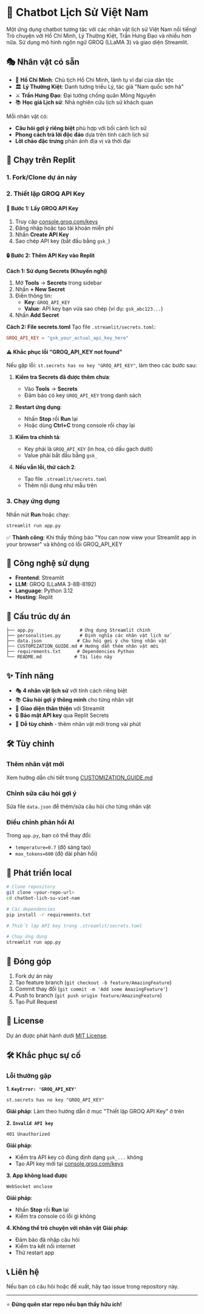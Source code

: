 
# 📜 Chatbot Lịch Sử Việt Nam

Một ứng dụng chatbot tương tác với các nhân vật lịch sử Việt Nam nổi tiếng! Trò chuyện với Hồ Chí Minh, Lý Thường Kiệt, Trần Hưng Đạo và nhiều hơn nữa. Sử dụng mô hình ngôn ngữ GROQ (LLaMA 3) và giao diện Streamlit.

## 🎭 Nhân vật có sẵn

- 🌟 **Hồ Chí Minh**: Chủ tịch Hồ Chí Minh, lãnh tụ vĩ đại của dân tộc
- 🏛️ **Lý Thường Kiệt**: Danh tướng triều Lý, tác giả "Nam quốc sơn hà"  
- ⚔️ **Trần Hưng Đạo**: Đại tướng chống quân Mông Nguyên
- 📚 **Học giả Lịch sử**: Nhà nghiên cứu lịch sử khách quan

Mỗi nhân vật có:
- **Câu hỏi gợi ý riêng biệt** phù hợp với bối cảnh lịch sử
- **Phong cách trả lời độc đáo** dựa trên tính cách lịch sử
- **Lời chào đặc trưng** phản ánh địa vị và thời đại

## 🚀 Chạy trên Replit

### 1. Fork/Clone dự án này
### 2. Thiết lập GROQ API Key

#### 🔑 Bước 1: Lấy GROQ API Key
1. Truy cập [console.groq.com/keys](https://console.groq.com/keys)
2. Đăng nhập hoặc tạo tài khoản miễn phí
3. Nhấn **Create API Key**
4. Sao chép API key (bắt đầu bằng `gsk_`)

#### 🔒 Bước 2: Thêm API Key vào Replit

**Cách 1: Sử dụng Secrets (Khuyến nghị)**
1. Mở **Tools** → **Secrets** trong sidebar
2. Nhấn **+ New Secret**
3. Điền thông tin:
   - **Key**: `GROQ_API_KEY`
   - **Value**: API key bạn vừa sao chép (ví dụ: `gsk_abc123...`)
4. Nhấn **Add Secret**

**Cách 2: File secrets.toml**
Tạo file `.streamlit/secrets.toml`:
```toml
GROQ_API_KEY = "gsk_your_actual_api_key_here"
```

#### ⚠️ Khắc phục lỗi "GROQ_API_KEY not found"

Nếu gặp lỗi: `st.secrets has no key "GROQ_API_KEY"`, làm theo các bước sau:

1. **Kiểm tra Secrets đã được thêm chưa**:
   - Vào **Tools** → **Secrets**
   - Đảm bảo có key `GROQ_API_KEY` trong danh sách

2. **Restart ứng dụng**:
   - Nhấn **Stop** rồi **Run** lại
   - Hoặc dùng **Ctrl+C** trong console rồi chạy lại

3. **Kiểm tra chính tả**:
   - Key phải là `GROQ_API_KEY` (in hoa, có dấu gạch dưới)
   - Value phải bắt đầu bằng `gsk_`

4. **Nếu vẫn lỗi, thử cách 2**:
   - Tạo file `.streamlit/secrets.toml`
   - Thêm nội dung như mẫu trên

### 3. Chạy ứng dụng
Nhấn nút **Run** hoặc chạy:
```bash
streamlit run app.py
```

✅ **Thành công**: Khi thấy thông báo "You can now view your Streamlit app in your browser" và không có lỗi GROQ_API_KEY

## 🧠 Công nghệ sử dụng

- **Frontend**: Streamlit
- **LLM**: GROQ (LLaMA 3-8B-8192)
- **Language**: Python 3.12
- **Hosting**: Replit

## 📂 Cấu trúc dự án

```
├── app.py                 # Ứng dụng Streamlit chính
├── personalities.py       # Định nghĩa các nhân vật lịch sử
├── data.json             # Câu hỏi gợi ý cho từng nhân vật
├── CUSTOMIZATION_GUIDE.md # Hướng dẫn thêm nhân vật mới
├── requirements.txt      # Dependencies Python
└── README.md            # Tài liệu này
```

## ✨ Tính năng

- 🎭 **4 nhân vật lịch sử** với tính cách riêng biệt
- 📚 **Câu hỏi gợi ý thông minh** cho từng nhân vật
- 💬 **Giao diện thân thiện** với Streamlit
- 🔒 **Bảo mật API key** qua Replit Secrets
- 🎨 **Dễ tùy chỉnh** - thêm nhân vật mới trong vài phút

## 🛠️ Tùy chỉnh

### Thêm nhân vật mới
Xem hướng dẫn chi tiết trong [CUSTOMIZATION_GUIDE.md](CUSTOMIZATION_GUIDE.md)

### Chỉnh sửa câu hỏi gợi ý
Sửa file `data.json` để thêm/sửa câu hỏi cho từng nhân vật

### Điều chỉnh phản hồi AI
Trong `app.py`, bạn có thể thay đổi:
- `temperature=0.7` (độ sáng tạo)
- `max_tokens=600` (độ dài phản hồi)

## 🔧 Phát triển local

```bash
# Clone repository
git clone <your-repo-url>
cd chatbot-lich-su-viet-nam

# Cài dependencies
pip install -r requirements.txt

# Thiết lập API key trong .streamlit/secrets.toml

# Chạy ứng dụng
streamlit run app.py
```

## 🤝 Đóng góp

1. Fork dự án này
2. Tạo feature branch (`git checkout -b feature/AmazingFeature`)
3. Commit thay đổi (`git commit -m 'Add some AmazingFeature'`)
4. Push to branch (`git push origin feature/AmazingFeature`)
5. Tạo Pull Request

## 📄 License

Dự án được phát hành dưới [MIT License](LICENSE).

## 🛠️ Khắc phục sự cố

### Lỗi thường gặp

**1. `KeyError: 'GROQ_API_KEY'`**
```
st.secrets has no key "GROQ_API_KEY"
```
**Giải pháp**: Làm theo hướng dẫn ở mục "Thiết lập GROQ API Key" ở trên

**2. `Invalid API key`**
```
401 Unauthorized
```
**Giải pháp**: 
- Kiểm tra API key có đúng định dạng `gsk_...` không
- Tạo API key mới tại [console.groq.com/keys](https://console.groq.com/keys)

**3. App không load được**
```
WebSocket onclose
```
**Giải pháp**: 
- Nhấn **Stop** rồi **Run** lại
- Kiểm tra console có lỗi gì không

**4. Không thể trò chuyện với nhân vật**
**Giải pháp**:
- Đảm bảo đã nhập câu hỏi
- Kiểm tra kết nối internet
- Thử restart app

## 📞 Liên hệ

Nếu bạn có câu hỏi hoặc đề xuất, hãy tạo issue trong repository này.

---

⭐ **Đừng quên star repo nếu bạn thấy hữu ích!**
